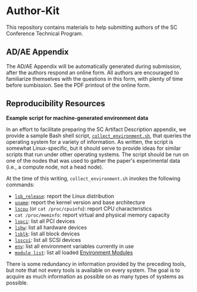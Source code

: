 # Author-Kit

This repository contains materials to help submitting authors of the SC Conference Technical Program.

## AD/AE Appendix

The AD/AE Appendix will be automatically generated during submission, after the authors respond an online form. 
All authors are encouraged to familiarize themselves with the questions in this form, with plenty of time before sumbission.
See the PDF printout of the online form.

## Reproducibility Resources

**Example script for machine-generated environment data**

In an effort to facilitate preparing the SC Artifact Description appendix, we provide a sample Bash shell script, [`collect_environment.sh`](collect_environment.sh), that queries the operating system for a variety of information.  As written, the script is somewhat Linux-specific, but it should serve to provide ideas for similar scripts that run under other operating systems.  The script should be run on one of the nodes that was used to gather the paper's experimental data (i.e., a compute node, not a head node).

At the time of this writing, `collect_environment.sh` invokes the following commands:

* [`lsb_release`](https://linux.die.net/man/1/lsb_release): report the Linux distribution
* [`uname`](https://linux.die.net/man/1/uname): report the kernel version and base architecture
* [`lscpu`](https://linux.die.net/man/1/lscpu) (or `cat /proc/cpuinfo`): report CPU characteristics
* `cat /proc/meminfo`: report virtual and physical memory capacity
* [`lspci`](https://linux.die.net/man/8/lspci): list all PCI devices
* [`lshw`](https://linux.die.net/man/1/lshw): list all hardware devices
* [`lsblk`](https://linux.die.net/man/8/lsblk): list all block devices
* [`lsscsi`](https://linux.die.net/man/8/lsscsi): list all SCSI devices
* [`env`](https://linux.die.net/man/1/env): list all environment variables currently in use
* [`module list`](https://linux.die.net/man/1/module): list all loaded [Environment Modules](http://modules.sourceforge.net/)

There is some redundancy in information provided by the preceding tools, but note that not every tools is available on every system.  The goal is to acquire as much information as possible on as many types of systems as possible.
